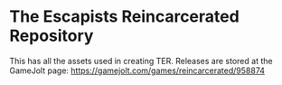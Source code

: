 # The Escapists Reincarcerated Repository

This has all the assets used in creating TER.
Releases are stored at the GameJolt page: https://gamejolt.com/games/reincarcerated/958874